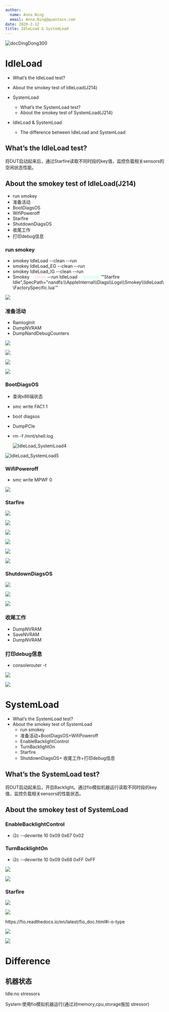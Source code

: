 ```yaml
---
author:
  name: Anna Ning
  email: Anna.Ning@quantacn.com
date: 2020-2-12
title: IdleLoad & SystemLoad
---
```


![docDingDong300](Smokey/img/docDingDong300.png)

# IdleLoad

* What’s the IdleLoad test?
* About the smokey test of IdleLoad\(J214\)

* SystemLoad
    * What’s the SystemLoad test?
    * About the smokey test of SystemLoad\(J214\)
* IdleLoad & SystemLoad
    * The difference between IdleLoad and SystemLoad

## What’s the IdleLoad test?

将DUT启动起来后，通过Starfire读取不同时段的key值，监控负载相关sensors的空闲状态性能。

## About the smokey test of IdleLoad\(J214\)

* run smokey
* 准备活动
* BootDiagsOS
* WifiPoweroff
* Starfire
* ShutdownDiagsOS
* 收尾工作
* 打印debug信息

### run smokey

* smokey IdleLoad \-\-clean \-\-run
* smokey IdleLoad\_EG \-\-clean \-\-run
* smokey IdleLoad\_IG \-\-clean \-\-run
* Smokey <span style="color:#FDCDC4">\-\-clean</span> \-\-run IdleLoad <span style="color:#B4FFCC">\-\-testargs</span> '"Starfire Idle",SpecPath="nandfs:\\\\AppleInternal\\\\Diags\\\\Logs\\\\Smokey\\\\IdleLoad\\\\FactorySpecific\.lua'"

![](Smokey/img/IdleLoad_SystemLoad0.png)

### 准备活动

* RamlogInit
* DumpNVRAM
* DumpNandDebugCounters

![](Smokey/img/IdleLoad_SystemLoad1.png)

![](Smokey/img/IdleLoad_SystemLoad2.png)

![](Smokey/img/IdleLoad_SystemLoad3.png)

![](Smokey/img/IdleLoad_SystemLoad4.png)

### BootDiagsOS

* 查询x86端状态

* smc write FAC1 1

* boot diagsos

* DumpPCIe

* rm \-f /mnt/shell\.log

  ![IdleLoad_SystemLoad4](./Smokey/img/IdleLoad_SystemLoad4.png)

![IdleLoad_SystemLoad5](./Smokey/img/IdleLoad_SystemLoad5.png)

### WifiPoweroff

* smc write MPWF 0

![](Smokey/img/IdleLoad_SystemLoad6.png)

### Starfire

![](Smokey/img/IdleLoad_SystemLoad8.png)

![](Smokey/img/IdleLoad_SystemLoad9.png)

![](Smokey/img/IdleLoad_SystemLoad10.png)

![](Smokey/img/IdleLoad_SystemLoad11.png)

![](Smokey/img/IdleLoad_SystemLoad12.png)

![](Smokey/img/IdleLoad_SystemLoad13.jpg)

### ShutdownDiagsOS

![](Smokey/img/IdleLoad_SystemLoad14.png)

![](Smokey/img/IdleLoad_SystemLoad15.png)

![](Smokey/img/IdleLoad_SystemLoad16.png)

### 收尾工作

* DumpNVRAM
* SaveNVRAM
* DumpNVRAM

### 打印debug信息

* consolerouter \-t

![](Smokey/img/IdleLoad_SystemLoad18.png)

![](Smokey/img/IdleLoad_SystemLoad19.png)

# SystemLoad

  * What’s the SystemLoad test?
* About the smokey test of SystemLoad
    * run smokey
    * 准备活动\+BootDiagsOS\+WifiPoweroff
    * EnableBacklightControl
    * TurnBacklightOn
    * Starfire
    * ShutdownDiagsOS\+ 收尾工作\+打印debug信息

## What’s the SystemLoad test?

将DUT启动起来后，开启Backlight。通过fio模拟机器运行读取不同时段的key值，监控负载相关sensors的性能状态。

## About the smokey test of SystemLoad

### EnableBacklightControl

* i2c \-\-devwrite 10 0x09 0x67 0x02

### TurnBacklightOn

* i2c \-\-devwrite 10 0x09 0x68 0xFF 0xFF

![](Smokey/img/IdleLoad_SystemLoad20.png)

![](Smokey/img/IdleLoad_SystemLoad21.png)

### Starfire

![](Smokey/img/IdleLoad_SystemLoad22.png)

![](Smokey/img/IdleLoad_SystemLoad23.png)

https://fio\.readthedocs\.io/en/latest/fio\_doc\.html\#i\-o\-type

![](Smokey/img/IdleLoad_SystemLoad24.png)

![](Smokey/img/IdleLoad_SystemLoad25.png)

# Difference
## 机器状态

Idle:no stressors

System:使用fio模拟机器运行\(通过对memory\,cpu\,storage施加 stressor\)

